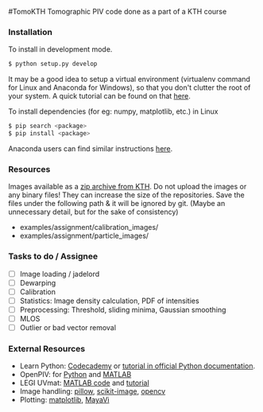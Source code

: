 #TomoKTH
Tomographic PIV code done as a part of a KTH course

### Installation
To install in development mode.
```bash
$ python setup.py develop
```

It may be a good idea to setup a virtual environment (virtualenv command for Linux and Anaconda for Windows), so that you don't clutter the root of your system. A quick tutorial can be found on that [here](http://docs.python-guide.org/en/latest/dev/virtualenvs/).

To install dependencies (for eg: numpy, matplotlib, etc.) in Linux
```bash
$ pip search <package>
$ pip install <package>
```
Anaconda users can find similar instructions [here](http://conda.pydata.org/docs/using/pkgs.html#install-a-package).


### Resources
Images available as a [zip archive from KTH](http://www.mech.kth.se/~ramis/PIV2016/Assignment%20material.zip).
Do not upload the images or any binary files! They can increase the size of the repositories.
Save the files under the following path & it will be ignored by git. (Maybe an unnecessary detail, but for the sake of consistency)
- examples/assignment/calibration_images/
- examples/assignment/particle_images/

### Tasks to do / Assignee
- [ ] Image loading / jadelord
- [ ] Dewarping
- [ ] Calibration
- [ ] Statistics: Image density calculation, PDF of intensities
- [ ] Preprocessing: Threshold, sliding minima, Gaussian smoothing
- [ ] MLOS
- [ ] Outlier or bad vector removal

### External Resources
* Learn Python: [Codecademy](https://www.codecademy.com/en/) or [tutorial in official Python documentation](https://docs.python.org/2/tutorial/index.html).
* OpenPIV: for [Python](https://github.com/OpenPIV/openpiv-python) and [MATLAB](https://github.com/OpenPIV/openpiv-matlab)
* LEGI UVmat: [MATLAB code](http://servforge.legi.grenoble-inp.fr/projects/soft-uvmat) and [tutorial](http://servforge.legi.grenoble-inp.fr/projects/soft-uvmat/wiki/Tutorial)
* Image handling: [pillow](https://pypi.python.org/pypi/Pillow/3.1.0), [scikit-image](https://pypi.python.org/pypi/scikit-image/0.11.3), [opencv](http://docs.opencv.org/3.1.0/)
* Plotting: [matplotlib](http://matplotlib.org/gallery.html), [MayaVi](http://docs.enthought.com/mayavi/mayavi/auto/examples.html#example-gallery)

